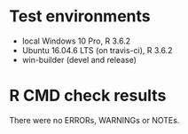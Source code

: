 # Test environments
* local Windows 10 Pro, R 3.6.2
* Ubuntu 16.04.6 LTS (on travis-ci), R 3.6.2
* win-builder (devel and release)

# R CMD check results
There were no ERRORs, WARNINGs or NOTEs. 

